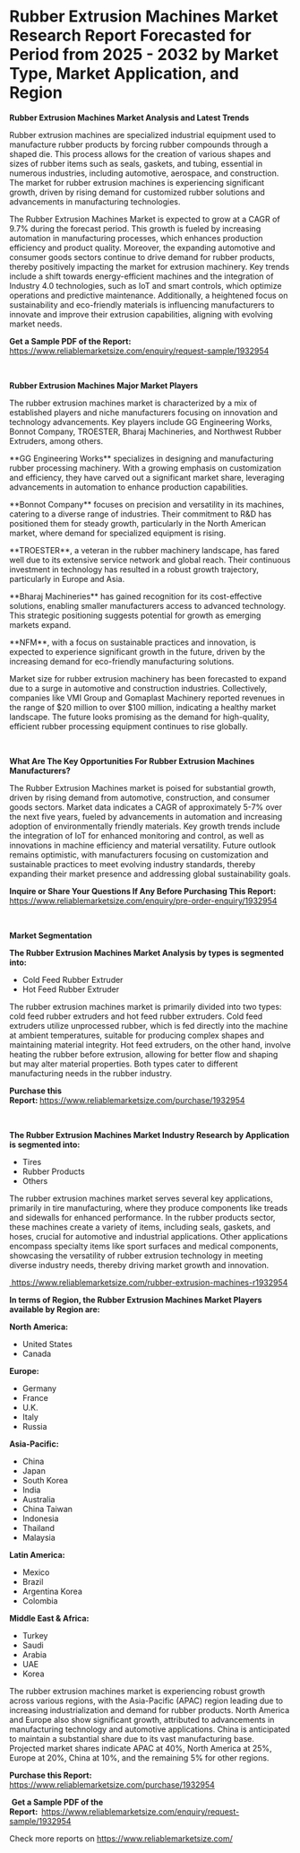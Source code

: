 <p><h1>Rubber Extrusion Machines Market Research Report Forecasted for Period from 2025 -  2032 by Market Type, Market Application, and Region</h1></p><p><strong>Rubber Extrusion Machines Market Analysis and Latest Trends</strong></p>
<p><p>Rubber extrusion machines are specialized industrial equipment used to manufacture rubber products by forcing rubber compounds through a shaped die. This process allows for the creation of various shapes and sizes of rubber items such as seals, gaskets, and tubing, essential in numerous industries, including automotive, aerospace, and construction. The market for rubber extrusion machines is experiencing significant growth, driven by rising demand for customized rubber solutions and advancements in manufacturing technologies.</p><p>The Rubber Extrusion Machines Market is expected to grow at a CAGR of 9.7% during the forecast period. This growth is fueled by increasing automation in manufacturing processes, which enhances production efficiency and product quality. Moreover, the expanding automotive and consumer goods sectors continue to drive demand for rubber products, thereby positively impacting the market for extrusion machinery. Key trends include a shift towards energy-efficient machines and the integration of Industry 4.0 technologies, such as IoT and smart controls, which optimize operations and predictive maintenance. Additionally, a heightened focus on sustainability and eco-friendly materials is influencing manufacturers to innovate and improve their extrusion capabilities, aligning with evolving market needs.</p></p>
<p><strong>Get a Sample PDF of the Report:&nbsp;</strong> <a href="https://www.reliablemarketsize.com/enquiry/request-sample/1932954?utm_campaign=3504&utm_medium=2&utm_source=Github&utm_content=ia&utm_term=11042025&utm_id=rubber-extrusion-machines">https://www.reliablemarketsize.com/enquiry/request-sample/1932954</a></p>
<p>&nbsp;</p>
<p><strong>Rubber Extrusion Machines Major Market Players</strong></p>
<p><p>The rubber extrusion machines market is characterized by a mix of established players and niche manufacturers focusing on innovation and technology advancements. Key players include GG Engineering Works, Bonnot Company, TROESTER, Bharaj Machineries, and Northwest Rubber Extruders, among others.</p><p>**GG Engineering Works** specializes in designing and manufacturing rubber processing machinery. With a growing emphasis on customization and efficiency, they have carved out a significant market share, leveraging advancements in automation to enhance production capabilities. </p><p>**Bonnot Company** focuses on precision and versatility in its machines, catering to a diverse range of industries. Their commitment to R&D has positioned them for steady growth, particularly in the North American market, where demand for specialized equipment is rising.</p><p>**TROESTER**, a veteran in the rubber machinery landscape, has fared well due to its extensive service network and global reach. Their continuous investment in technology has resulted in a robust growth trajectory, particularly in Europe and Asia.</p><p>**Bharaj Machineries** has gained recognition for its cost-effective solutions, enabling smaller manufacturers access to advanced technology. This strategic positioning suggests potential for growth as emerging markets expand.</p><p>**NFM**, with a focus on sustainable practices and innovation, is expected to experience significant growth in the future, driven by the increasing demand for eco-friendly manufacturing solutions.</p><p>Market size for rubber extrusion machinery has been forecasted to expand due to a surge in automotive and construction industries. Collectively, companies like VMI Group and Gomaplast Machinery reported revenues in the range of $20 million to over $100 million, indicating a healthy market landscape. The future looks promising as the demand for high-quality, efficient rubber processing equipment continues to rise globally.</p></p>
<p>&nbsp;</p>
<p><strong>What Are The Key Opportunities For Rubber Extrusion Machines Manufacturers?</strong></p>
<p><p>The Rubber Extrusion Machines market is poised for substantial growth, driven by rising demand from automotive, construction, and consumer goods sectors. Market data indicates a CAGR of approximately 5-7% over the next five years, fueled by advancements in automation and increasing adoption of environmentally friendly materials. Key growth trends include the integration of IoT for enhanced monitoring and control, as well as innovations in machine efficiency and material versatility. Future outlook remains optimistic, with manufacturers focusing on customization and sustainable practices to meet evolving industry standards, thereby expanding their market presence and addressing global sustainability goals.</p></p>
<p><strong>Inquire or Share Your Questions If Any Before Purchasing This Report:</strong> <a href="https://www.reliablemarketsize.com/enquiry/pre-order-enquiry/1932954?utm_campaign=3504&utm_medium=2&utm_source=Github&utm_content=ia&utm_term=11042025&utm_id=rubber-extrusion-machines">https://www.reliablemarketsize.com/enquiry/pre-order-enquiry/1932954</a></p>
<p>&nbsp;</p>
<p><strong>Market Segmentation</strong></p>
<p><strong>The Rubber Extrusion Machines Market Analysis by types is segmented into:</strong></p>
<p><ul><li>Cold Feed Rubber Extruder</li><li>Hot Feed Rubber Extruder</li></ul></p>
<p><p>The rubber extrusion machines market is primarily divided into two types: cold feed rubber extruders and hot feed rubber extruders. Cold feed extruders utilize unprocessed rubber, which is fed directly into the machine at ambient temperatures, suitable for producing complex shapes and maintaining material integrity. Hot feed extruders, on the other hand, involve heating the rubber before extrusion, allowing for better flow and shaping but may alter material properties. Both types cater to different manufacturing needs in the rubber industry.</p></p>
<p><strong>Purchase this Report:&nbsp;</strong><a href="https://www.reliablemarketsize.com/purchase/1932954?utm_campaign=3504&utm_medium=2&utm_source=Github&utm_content=ia&utm_term=11042025&utm_id=rubber-extrusion-machines">https://www.reliablemarketsize.com/purchase/1932954</a></p>
<p>&nbsp;</p>
<p><strong>The Rubber Extrusion Machines Market Industry Research by Application is segmented into:</strong></p>
<p><ul><li>Tires</li><li>Rubber Products</li><li>Others</li></ul></p>
<p><p>The rubber extrusion machines market serves several key applications, primarily in tire manufacturing, where they produce components like treads and sidewalls for enhanced performance. In the rubber products sector, these machines create a variety of items, including seals, gaskets, and hoses, crucial for automotive and industrial applications. Other applications encompass specialty items like sport surfaces and medical components, showcasing the versatility of rubber extrusion technology in meeting diverse industry needs, thereby driving market growth and innovation.</p></p>
<p><a href="https://www.reliablemarketsize.com/rubber-extrusion-machines-r1932954?utm_campaign=3504&utm_medium=2&utm_source=Github&utm_content=ia&utm_term=11042025&utm_id=rubber-extrusion-machines">&nbsp;https://www.reliablemarketsize.com/rubber-extrusion-machines-r1932954</a></p>
<p><strong>In terms of Region, the Rubber Extrusion Machines Market Players available by Region are:</strong></p>
<p>
    <p> <strong> North America: </strong>
        <ul>
            <li>United States</li>
            <li>Canada</li>
        </ul>
        </p> 
    <p> <strong> Europe: </strong>
        <ul>
            <li>Germany</li>
            <li>France</li>
            <li>U.K.</li>
            <li>Italy</li>
            <li>Russia</li>
        </ul>
        </p> 
    <p> <strong> Asia-Pacific: </strong>
        <ul>
            <li>China</li>
            <li>Japan</li>
            <li>South Korea</li>
            <li>India</li>
            <li>Australia</li>
            <li>China Taiwan</li>
            <li>Indonesia</li>
            <li>Thailand</li>
            <li>Malaysia</li>
        </ul>
        </p> 
    <p> <strong> Latin America: </strong>
        <ul>
            <li>Mexico</li>
            <li>Brazil</li>
            <li>Argentina Korea</li>
            <li>Colombia</li>
        </ul>
        </p> 
    <p> <strong> Middle East & Africa: </strong>
        <ul>
            <li>Turkey</li>
            <li>Saudi</li>
            <li>Arabia</li>
            <li>UAE</li>
            <li>Korea</li>
        </ul>
    </p>
    </p>
<p><p>The rubber extrusion machines market is experiencing robust growth across various regions, with the Asia-Pacific (APAC) region leading due to increasing industrialization and demand for rubber products. North America and Europe also show significant growth, attributed to advancements in manufacturing technology and automotive applications. China is anticipated to maintain a substantial share due to its vast manufacturing base. Projected market shares indicate APAC at 40%, North America at 25%, Europe at 20%, China at 10%, and the remaining 5% for other regions.</p></p>
<p><strong>Purchase this Report: </strong><a href="https://www.reliablemarketsize.com/purchase/1932954?utm_campaign=3504&utm_medium=2&utm_source=Github&utm_content=ia&utm_term=11042025&utm_id=rubber-extrusion-machines">https://www.reliablemarketsize.com/purchase/1932954</a></p>
<p>&nbsp;<strong>Get a Sample PDF of the Report:&nbsp;&nbsp;</strong><a href="https://www.reliablemarketsize.com/enquiry/request-sample/1932954?utm_campaign=3504&utm_medium=2&utm_source=Github&utm_content=ia&utm_term=11042025&utm_id=rubber-extrusion-machines">https://www.reliablemarketsize.com/enquiry/request-sample/1932954</a></p>
<p><strong></strong></p>
<p>Check more reports on <a href="https://www.reliablemarketsize.com/?utm_campaign=3504&utm_medium=2&utm_source=Github&utm_content=ia&utm_term=11042025&utm_id=rubber-extrusion-machines">https://www.reliablemarketsize.com/</a></p>